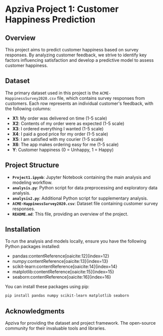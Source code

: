 # Apziva Project 1: Customer Happiness Prediction

## Overview

This project aims to predict customer happiness based on survey responses. By analyzing customer feedback, we strive to identify key factors influencing satisfaction and develop a predictive model to assess customer happiness.

## Dataset

The primary dataset used in this project is the `ACME-HappinessSurvey2020.csv` file, which contains survey responses from customers. Each row represents an individual customer's feedback, with the following columns:

- **X1**: My order was delivered on time (1-5 scale)
- **X2**: Contents of my order were as expected (1-5 scale)
- **X3**: I ordered everything I wanted (1-5 scale)
- **X4**: I paid a good price for my order (1-5 scale)
- **X5**: I am satisfied with my courier (1-5 scale)
- **X6**: The app makes ordering easy for me (1-5 scale)
- **Y**: Customer happiness (0 = Unhappy, 1 = Happy)

## Project Structure

- **`Project1.ipynb`**: Jupyter Notebook containing the main analysis and modeling workflow.
- **`analysis.py`**: Python script for data preprocessing and exploratory data analysis.
- **`analysis2.py`**: Additional Python script for supplementary analysis.
- **`ACME-HappinessSurvey2020.csv`**: Dataset file containing customer survey responses.
- **`README.md`**: This file, providing an overview of the project.

## Installation

To run the analysis and models locally, ensure you have the following Python packages installed:

- pandas&#8203;:contentReference[oaicite:12]{index=12}
- numpy&#8203;:contentReference[oaicite:13]{index=13}
- scikit-learn&#8203;:contentReference[oaicite:14]{index=14}
- matplotlib&#8203;:contentReference[oaicite:15]{index=15}
- seaborn&#8203;:contentReference[oaicite:16]{index=16}

You can install these packages using pip:

```bash
pip install pandas numpy scikit-learn matplotlib seaborn
```

## Acknowledgments

Apziva for providing the dataset and project framework.​ The open-source community for their invaluable tools and libraries.​
